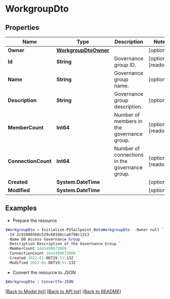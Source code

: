# WorkgroupDto
## Properties

Name | Type | Description | Notes
------------ | ------------- | ------------- | -------------
**Owner** | [**WorkgroupDtoOwner**](WorkgroupDtoOwner.md) |  | [optional] 
**Id** | **String** | Governance group ID. | [optional] [readonly] 
**Name** | **String** | Governance group name. | [optional] 
**Description** | **String** | Governance group description. | [optional] 
**MemberCount** | **Int64** | Number of members in the governance group. | [optional] [readonly] 
**ConnectionCount** | **Int64** | Number of connections in the governance group. | [optional] [readonly] 
**Created** | **System.DateTime** |  | [optional] 
**Modified** | **System.DateTime** |  | [optional] 

## Examples

- Prepare the resource
```powershell
$WorkgroupDto = Initialize-PSSailpoint.BetaWorkgroupDto  -Owner null `
 -Id 2c91808568c529c60168cca6f90c1313 `
 -Name DB Access Governance Group `
 -Description Description of the Governance Group `
 -MemberCount 1641498673000 `
 -ConnectionCount 1641498673000 `
 -Created 2022-01-06T19:51:13Z `
 -Modified 2022-01-06T19:51:13Z
```

- Convert the resource to JSON
```powershell
$WorkgroupDto | ConvertTo-JSON
```

[[Back to Model list]](../README.md#documentation-for-models) [[Back to API list]](../README.md#documentation-for-api-endpoints) [[Back to README]](../README.md)

